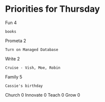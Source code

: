 # Priorities for Thursday

Fun 4

    books

Prometa 2

    Turn on Managed Database

Write 2

    Cruise - Vish, Moe, Robin

Family 5

    Cassie's birthday

Church 0
Innovate 0
Teach 0
Grow 0


